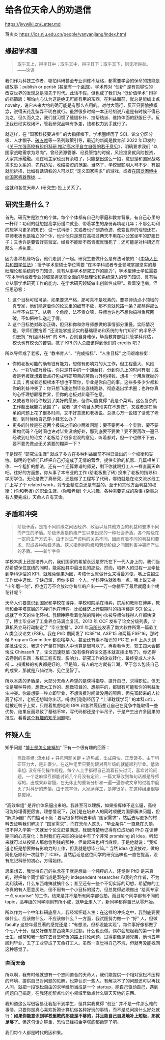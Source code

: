 # 给各位天命人的劝退信
https://jyywiki.cn/Letter.md

蒋炎炎
https://ics.nju.edu.cn/people/yanyanjiang/index.html


## 缘起学术圈

> 取乎其上，得乎其中；取乎其中，得乎其下；取乎其下，则无所得矣。 ——论语

我们作为科技工作者，哪怕科研甚至专业训练不及格，都需要学会的保命的技能是编故事：publish or perish (甚至有一个[桌游](https://get.thepublishorperishgame.com/))。学术界对 “创新” 是有包容性的：改变世界的发现总是领先于时代。此话不假，但也成了我们为 “低价值学术” 辩护的挡箭牌：哪怕内心认为这是绝无可能有用的东西，在利益面前，就总是能编出点 novelty，说它未来大约的确可能是有那么点用的。对付大同行，反正只要偷换概念，说得天花乱坠弄不明白就行。虽然很多时候一本正经胡说八道是有时候不得已为之，但久而久之，我们就习惯了缝缝补补、拉帮结派、维持体面的舒服日子。反正我已经实现闭环，管我研究品味有多差，钱和权力到手就行了。

就这样，在 “国家科技要进步” 的大指挥棒下，学术圈经历了 SCI、论文分区分级、人才帽子、[破五唯](https://www.gov.cn/zhengce/2020-10/13/content_5551032.htm)等一系列政策引导，最近的新闻是教育部 2022 年印发的《[关于加强高校有组织科研 推动高水平自立自强的若干意见](https://www.moe.gov.cn/jyb_xwfb/gzdt_gzdt/s5987/202208/t20220829_656091.html)》，明确要求我们 “以国家战略需求为导向”。曾经资源管够、经费管饱的时候，风险投资就风险投资，大家其乐融融。现在地主家也没有余粮了，只能整出这么一招，意思是和国家战略需求没关系的，先靠边站，收缩投资的范围。当然了，学校里聪明人可不少，有招就能拆招，比如有话语权的人可以玩 “定义国家需求” 的游戏，或者[在囚徒困境中向国家机器靠拢](https://www.zhihu.com/question/660712361/answer/3556929091)……

这就和各位天命人 (研究生) 扯上关系了。

## 研究生是什么？

首先，研究生是独立的个体，每个个体都有自己的家庭和教育背景，有自己心里的一杆秤：功利的就想提高学历缓冲就业、带着学生的身份再啃老几年；不那么功利的想学习更多的知识、试一试科研；又或者也许创造奇迹、改变世界的理想还在。导师老板也是独立的个体，也许他只是想在高校过两天不用在办公室坐牢的舒服日子；又也许是要管好实验室，经费不能断不然青椒就饿死了；还可能是对科研还有那么一点执着。

因为各种机缘巧合，他们走到了一起。研究生要做什么是有法可依的：《[中华人民共和国学位法](https://www.gov.cn/yaowen/liebiao/202404/content_6947841.htm)》：授予学术型硕士学位需要 “在本学科或者专业领域掌握坚实的基础理论和系统的专门知识、具有从事学术研究工作的能力”，学术型博士学位需要 “在本学科或者专业领域掌握坚实全面的基础理论和系统深入的专门知识、具有独立从事学术研究工作的能力、在学术研究领域做出创新性成果”。看着没毛病，但细思恐极：

1. 这个目标可松可紧，如果要求严格，那可真不是吃素的。要导师请点小领域的真专家，他们能逮着你的论文里的细节不放，那不真就死路一条？那熬得那么些年不白玩了。从另一个角度，法不责众嘛，导师也许也不想你搞得鱼死网破，不如把神仙送走了得。
2. 这个目标绝对政治正确，但只和你和你导师想做的事情部分重叠。实际情况是，导师们要拖着 “还没能掌握坚实的基础理论和系统的专门知识” 的半吊子们去抗 “有组织科研” 的 KPI，否则自身难保，毕竟教育部就只管学科评估，校长也有校长的苦衷。抗了 KPI 的人总应该得到他们的 credits 吧？

所以导师成了老板，在 “教书育人”、“完成指标”、“人生目标” 之间艰难权衡：

- 你的老板可能的确有钱有能力，想做有影响力的大工作，但工程量大、风险大，一将功成万骨枯，你只是其中的一个螺丝钉，分到你头上的时间有限；或者是老板就想着做点打包成科研项目的劳动力外包捞钱，想招一个用后就抛的工具；再或者老板根本不想也不管你，毕业是你自己的事。这些多多少少都和你的利益冲突了：你只想飞速达到毕业底线跑路，彻底退出学术圈；也许你真的心怀理想颠覆世界，但你的老板对此毫不在意。
- 又或者导师给你规划了美好的愿景，但你可能觉得 “我是个菜鸡，这么复杂的工作超出我能力范围了”，或者 “这个项目太繁琐实在不想做”，又或者是在简单的问题上花了很多时间，又不好意思和老板说。总担心万一说错了话惹了老板，到时候给自己穿小鞋怎么办？
- 更多的时候是在这两个极端之间的小两难问题：要不要再补一个实验，要不要重构代码？花时间也许对毕业没啥好处，那到底要不要做？要不要再改一遍已经改到吐的论文？老板给了很多宏观的意见，听着都对，但一个也做不下去，要不要先做点无关紧要的糊弄一下？

于是现在 “研究生生涯” 就成了多方在多种利益面前不得已做出的一个权衡和妥协。聪明的老板们已经把自己打造成了无情的营盘，提供实验的机器、几篇相关工作、一个粗犷的想法，还有一个还算靠谱的师兄，剩下你就跟打工人一样直面天命吧。往好的方面想，你从事了本专业的工作 (给老板搬了砖) 换来了老板的指导和学历学位。无论是做了真研究，还是做了工程写了代码，哪怕就是在论文流水线工厂上写了个 related work，对专业精进总还是有益的。至于和其他方面利益的权衡：(你和老板) 的职业生涯、(你和老板) 个人兴趣、各种需要完成的杂事 (杂事总有人要完成)，天命人自有天命。

## 矛盾和冲突

> 阶级矛盾，是指不同阶级之间因经济、政治以及其他方面的利益和要求不同而产生的矛盾。阶级矛盾是阶级产生以来出现的一种社会矛盾。各个阶级在一定的生产方式中，由于对生产资料的关系不同，因而有着不同的利益和要求，形成各种阶级矛盾。狭义指剥削阶级和劳动阶级之间因利害冲突而产生的矛盾。——新华字典

学校本质上还是培养人的，我们国家的希望永远是寄托在下一代人身上的。我们当然希望保住底线的同时，能奖励其中最出色的那些。然而，培养人的过程一旦牵扯到学科评估的 KPI，就难免倒果为因，考核什么就做什么来得最方便。嘴上说招生工作优中选优、宁缺毋滥，但你少招一个人，学科评估就难看一点。嘴上说支持 “十年磨一剑”，但也万万不会放过你每年的产出——万一你躺平了最后就磨出个绣花针呢？

天命人们要意识到国家和学校在博弈，学校和院系在博弈，院系和教师在博弈，教师和金字塔底层的吗喽们也在博弈。比如经济上行周期时的指挥棒是 SCI 论文，成就了今天的生化环材。我眼睁睁看着化院的精神小伙被导师催残得人样都快没了，博士毕业进了工业界立马满血复活。2010 年 CCF 发布了论文分级列表，计算机系立马行动制定了 “毕业套餐”。2011 年[马所长](https://ics.nju.edu.cn/~xxm/)发表了南大软件所第一篇软工 A 类会议论文 (FSE)。我在 PhD 期间发了 ICSE'14, ASE'15 和两篇 FSE'16，那时候 Program Committee 都没啥华人，甚至还有素不相识的 PC 在 pdf 上从头到尾批注论文，我这个产量在同龄人中也算是很可以了。再看看今天，软工四大会都快成 Chinasoft 了，论文迅速贬值 (没有像样的论文基本就直接出局了)，你还得去卷别的东西：系统工程实现、影响力、研究工作的企业转化，最终变成人才头衔……指挥棒的初衷都是好的，但是嘛，有人的地方就有江湖，至于怎么包装自己的成果，那就是八仙过海、见仁见智了。

所以本质的矛盾是，大部分天命人希望的是获得指导、提升自己、求得职位。但无论是哪种导师，想做大工作的、想做项目的、想躺平的，都很有可能和你的利益发生冲突。你最想要一秒立即毕业，不想浪费时间做没用的项目，但先富起来的人拉高了标准，老板还想叫你出活。吗喽们刚刚经历了 “上课耽误学习” 的本科四年，就被赶鸭子上架，只顾着焦虑地刷 GPA 和各种履历想让自己在竞争中能取得一些优势，结果反而导致了基础不牢，写代码都还是个半吊子，于是产生出许多因果的报应，看看[这个有趣的知乎问题](https://www.zhihu.com/question/665648172)吧。

## 怀疑人生

知乎问题 “[博士是怎么废掉的](https://www.zhihu.com/question/609920887/answer/3413670376)” 下有一个很有趣的回答：

> 高效率组: 流水线 + 只抓问题关键 + 追热点，出成果快，正反馈多。由于科研压力大，是非很少。在这种组里只要能跟对高年级的就能顺利毕业。低效率组: 没有任何操作规程，每个人上手都得自己淌着石头过河，喜欢讨论问题，一个芝麻绿豆都能讨论几个月没有定论，一篇文章改到每句话都是导师写的，出成果非常慢，在无休止的重新分析和一遍一遍修改文章的过程中磨灭了对科研的热情。由于效率低，大家磨洋工，是非很多。在这种组里很容易废掉。

“高效率组” 是评价体系逼出来的。我甚至可以理解，如果指挥棒不这么逼，高校可能垮塌得更厉害。理想情况下，我们是在培养人的同时顺便为国家解决问题，但 “解决问题” 的门槛可不低：要写很多材料去申请 “国家需求”，然后去写更多的材料去证明我们解决了 “国家需求”，而在天命人这头，“毕业条件” 一直悬在头顶，恨不得入学第一天就发个论文赶紧满足。我很清楚地记得有位成功的 PhD 在读博期间的心态变化：当时我们在来回的拉扯中有了个非常 promising 的 idea，听起来就可以从投资人那忽悠到钱的那种，但做起来也相当麻烦。于是他就说：“我知道老板是想要做有影响力的工作，但我就是想毕业嘛。” 当然 idea 也没放过，做的简化版顺利一次就中了 ICSE。当然后话是这位同学的研究品味也一直在提高，没有忘记科研的初心，方得始终。

思来想去，我觉得自己的执念在于就是想做一个纯粹的人，还觉得 PhD 是来真的，得把每个同学都当成是潜在的 independent researcher 和我的合作者，不为功利读研，什么东西难搞就搞什么；甚至还有一些个不切实际的幻想，希望做的工作真的有人愿意买账，倒不用有一个小目标的潜力，但总觉得必须做出 “给真专家一点 surprise” 的工作。结果是并不是所有同学都合拍，而且每个同学都有不同的 topic，高年级的同学刚刚有所小成，就毕业走人了，新同学都得自己从零开始。

所以作为一个中年科研底层人，我经常怀疑人生：在这样的冲突之中，我到底要要做什么、应该做什么、不应该做什么？一方面，我试图努力做一个 “好” 人，但做 faculty 这些年最显著的感觉还是：“有想法，但都没能实现”。每件事好像都做了个七八十分，但又好像东拼西凑焦头烂额，什么也没做。偶尔会想起我的第一个博士生，经常和我一起在去食堂吃饭的路上讨论问题，过得更像是师兄弟，他也五年顺利毕业，去了工业界成了天命打工人。虽然一直觉得自己不坑，但就再没能找回这种感觉了。

### 直面天命

所以啊，我有时候就想有一个志同道合的天命人，我们能提供一个相对宽松不压榨的环境、提供自己对问题的见解，也算认识一些人，有解决不了的问题还可以再找人问，就把一段宽松自由的求学经历当成是一个 startup，能自己驱动自己，遇到问题自己搞定，在我还能帮点忙的小领域里做点什么毁天灭地的东西。

我知道这么写很容易让我招不到学生，但其实我觉得 “创业” 并不是一件那么难的事情，只要你是真心喜欢折腾计算机做各种好玩的事情，而不是总问换什么好处就行：**如果你能意识到学校里教的那些是不够的，并且能自己自发地补上短板，那就足够了**。但这句话之钝重，恐怕已经把金字塔底都凿穿了吧。

我们每个人都是时代的因和果。

